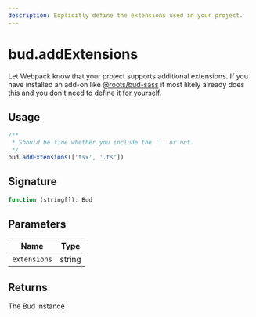 ```yaml
---
description: Explicitly define the extensions used in your project.
---
```


# bud.addExtensions

Let Webpack know that your project supports additional extensions. If you have installed an add-on like [@roots/bud-sass](/plugins-sass) it most likely already does this and you don't need to define it for yourself.

## Usage

```js
/**
 * Should be fine whether you include the '.' or not.
 */
bud.addExtensions(['tsx', '.ts'])
```

## Signature

```ts
function (string[]): Bud
```

## Parameters

| Name   | Type   |
| ------ | ------ |
| `extensions`  | string |

## Returns

The Bud instance
